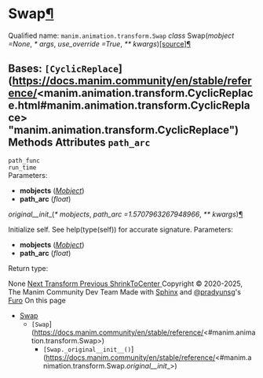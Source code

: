 # Swap[¶](https://docs.manim.community/en/stable/reference/<#swap> "Link to this heading")
Qualified name: `manim.animation.transform.Swap`
_class_ Swap(_mobject =None_, _* args_, _use_override =True_, _** kwargs_)[[source]](https://docs.manim.community/en/stable/reference/<../_modules/manim/animation/transform.html#Swap>)[¶](https://docs.manim.community/en/stable/reference/<#manim.animation.transform.Swap> "Link to this definition")
    
Bases: `[CyclicReplace`](https://docs.manim.community/en/stable/reference/<manim.animation.transform.CyclicReplace.html#manim.animation.transform.CyclicReplace> "manim.animation.transform.CyclicReplace")
Methods
Attributes
`path_arc`  
---  
`path_func`  
`run_time`  
Parameters:
    
  * **mobjects** ([_Mobject_](https://docs.manim.community/en/stable/reference/<manim.mobject.mobject.Mobject.html#manim.mobject.mobject.Mobject> "manim.mobject.mobject.Mobject"))
  * **path_arc** (_float_)


_original__init__(_* mobjects_, _path_arc =1.5707963267948966_, _** kwargs_)[¶](https://docs.manim.community/en/stable/reference/<#manim.animation.transform.Swap._original__init__> "Link to this definition")
    
Initialize self. See help(type(self)) for accurate signature.
Parameters:
    
  * **mobjects** ([_Mobject_](https://docs.manim.community/en/stable/reference/<manim.mobject.mobject.Mobject.html#manim.mobject.mobject.Mobject> "manim.mobject.mobject.Mobject"))
  * **path_arc** (_float_)


Return type:
    
None
[ Next Transform ](https://docs.manim.community/en/stable/reference/<manim.animation.transform.Transform.html>) [ Previous ShrinkToCenter ](https://docs.manim.community/en/stable/reference/<manim.animation.transform.ShrinkToCenter.html>)
Copyright © 2020-2025, The Manim Community Dev Team 
Made with [Sphinx](https://docs.manim.community/en/stable/reference/<https:/www.sphinx-doc.org/>) and [@pradyunsg](https://docs.manim.community/en/stable/reference/<https:/pradyunsg.me>)'s [Furo](https://docs.manim.community/en/stable/reference/<https:/github.com/pradyunsg/furo>)
On this page 
  * [Swap](https://docs.manim.community/en/stable/reference/<#>)
    * `[Swap`](https://docs.manim.community/en/stable/reference/<#manim.animation.transform.Swap>)
      * `[Swap._original__init__()`](https://docs.manim.community/en/stable/reference/<#manim.animation.transform.Swap._original__init__>)



